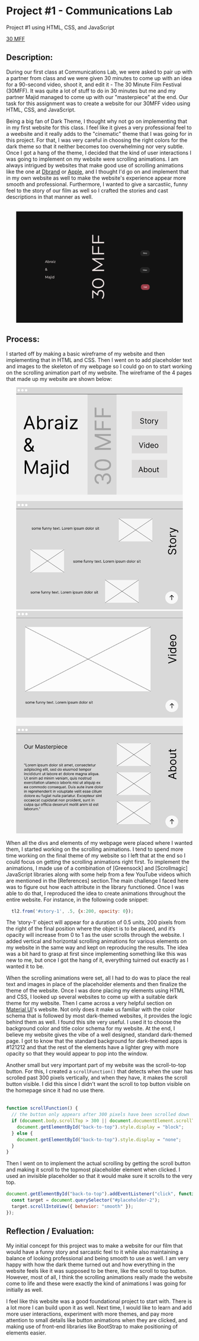 # Project #1 - Communications Lab
Project #1 using HTML, CSS, and JavaScript

[30 MFF](https://abraiz01.github.io/CommunicationsLab/Project_1/index.html)

## Description:

During our first class at Communications Lab, we were asked to pair up with a partner from class and we were given 30 minutes to come up with an idea for a 90-second video, shoot it, and edit it - The 30 Minute Film Festival (30MFF). It was quite a lot of stuff to do in 30 minutes but me and my partner Majid managed to come up with our "masterpiece" at the end. Our task for this assignment was to create a website for our 30MFF video using HTML, CSS, and JavaScript. 

Being a big fan of Dark Theme, I thought why not go on implementing that in my first website for this class. I feel like it gives a very professional feel to a weebsite and it really adds to the "cinematic" theme that I was going for in this project. For that, I was very careful in choosing the right colors for the dark theme so that it neither becomes too overwhelming nor very subtle. Once I got a hang of the theme, I decided that the kind of user interactions I was going to implement on my website were scrolling animations. I am always intrigued by websites that make good use of scrolling animations like the one at [Dbrand](https://dbrand.com/) or [Apple](https://www.apple.com/iphone-14-pro/), and I thought I'd go on and implement that in my own website as well to make the website's experience appear more smooth and professional. Furthermore, I wanted to give a sarcastiic, funny feel to the story of our film as well so I crafted the stories and cast descriptions in that manner as well.<br/><br/>


<p align="center">
  <img 
    width="450"
    height="300"
    src="https://github.com/Abraiz01/Abraiz01.github.io/blob/main/CommunicationsLab/Project_1/photos/homepage.png"
  >
</p>

## Process:

I started off by making a basic wireframe of my website and then implementing that in HTML and CSS. Then I went on to add placeholder text and images to the skeleton of my webpage so I could go on to start working on the scrolling animation part of my website. The wireframe of the 4 pages that made up my website are shown below:

<p align="center">
  <img 
    width="450"
    height="600"
    src="https://github.com/Abraiz01/Abraiz01.github.io/blob/main/CommunicationsLab/Project_1/photos/wireframe-1.png"
  >
  <img 
    width="450"
    height="600"
    src="https://github.com/Abraiz01/Abraiz01.github.io/blob/main/CommunicationsLab/Project_1/photos/wireframe-2.png"
  >
</p>

When all the divs and elements of my webpage were placed where I wanted them, I started working on the scrolling animations. I tend to spend more time working on the final theme of my website so I left that at the end so I could focus on getting the scrolling animations right first. To implement the animations, I made use of a combination of [Greensock] and [Scrollmagic] JavaScript libraries along with some help from a few YouTube videos which are mentioned in the [References] section.The main challenge I faced here was to figure out how each attribute in the library functioned. Once I was able to do that, I reproduced the idea to create animations throughout the entire website. For instance, in the following code snippet:

```js
  tl2.from('#story-1', .5, {x:200, opacity: 0});
```

The ‘story-1’ object will appear for a duration of 0.5 units, 200 pixels from the right of the final position where the object is to be placed, and it’s opacity will increase from 0 to 1 as the user scrolls through the website. I added vertical and horizontal scrolling animations for various elements on my website in the same way and kept on reproducing the results. The idea was a bit hard to grasp at first since implementing something like this was new to me, but once I got the hang of it, everything tuirned out exactly as I wanted it to be.

When the scrolling animations were set, all I had to do was to place the real text and images in place of the placeholder elements and then finalize the theme of the website. Once I was done placing my elements using HTML and CSS, I looked up several websites to come up with a suitable dark theme for my website. Then I came across a very helpful section on [Material UI](https://m2.material.io/design/color/dark-theme.html)'s website. Not only does it make us familiar with the color schema that is followed by most dark-themed websites, it provides the logic behind them as well. I found this site very useful. I used it to choose the background color and title color schema for my website. At the end, I believe my website gives the vibe of a well designed, standard dark-themed page. I got to know that the standard background for dark-themed apps is #121212 and that the rest of the elements have a lighter grey with more opacity so that they would appear to pop into the window.

Another small but very important part of my website was the scroll-to-top button. For this, I created a `scrollFunction()` that detects when the user has scrolled past 300 pixels vertically, and when they have, it makes the scroll button visible. I did this since I didn't want the scroll to top button visible on the homepage since it had no use there.

```js

function scrollFunction() {
  // the button only appears after 300 pixels have been scrolled down
  if (document.body.scrollTop > 300 || document.documentElement.scrollTop > 300) {
    document.getElementById("back-to-top").style.display = "block";
  } else {
    document.getElementById("back-to-top").style.display = "none";
  }
}
```

Then I went on to implement the actual scrolling by getting the scroll button and making it scroll to the topmost placeholder element when clicked. I used an invisible placeholder so that it would make sure it scrolls to the very top.

```js
document.getElementById("back-to-top").addEventListener("click", function() {
  const target = document.querySelector("#placeholder-2");
  target.scrollIntoView({ behavior: "smooth" });
});
```

## Reflection / Evaluation:

My initial concept for this project was to make a website for our film that would have a funny story and sarcastic feel to it while also maintaining a balance of looking professional and being smooth to use as well. I am very happy with how the dark theme turned out and how everything in the website feels like it was supposed to be there, like the scroll to top button. However, most of all, I think the scrolling animations really made the website come to life and these were exactly the kind of animations I was going for initially as well. 

I feel like this website was a good foundational project to start with. There is a lot more I can build upon it as well. Next time, I would like to learn and add more user interactions, experiment with more themes, and pay more attention to small details like button animations when they are clicked, and making use of front-end libraries like BootStrap to make positioning of elements easier.

